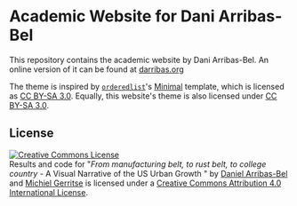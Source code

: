 # Academic Website for Dani Arribas-Bel

This repository contains the academic website by Dani Arribas-Bel. An online
version of it can be found at [darribas.org](http://darribas.org)

The theme is inspired by [`orderedlist`](https://github.com/orderedlist)'s [Minimal](https://github.com/orderedlist/minimal)
template, which is licensed as [CC BY-SA 3.0](http://creativecommons.org/licenses/by-sa/3.0/). Equally, this website's
theme is also licensed under [CC BY-SA 3.0](http://creativecommons.org/licenses/by-sa/3.0/).

## License

<p><a rel="license" href="http://creativecommons.org/licenses/by/4.0/"><img
alt="Creative Commons License" style="border-width:0"
src="http://i.creativecommons.org/l/by/4.0/88x31.png" /></a><br /><span
xmlns:dct="http://purl.org/dc/terms/" href="http://purl.org/dc/dcmitype/Text"
property="dct:title" rel="dct:type">Results and code for &quot;<i>From
manufacturing belt, to rust belt, to college country</i> - A Visual Narrative of the US Urban Growth
&quot;</span> by <a
xmlns:cc="http://creativecommons.org/ns#" href="http://darribas.org"
property="cc:attributionName" rel="cc:attributionURL">Daniel Arribas-Bel</a> and <a
xmlns:cc="http://creativecommons.org/ns#" href="https://sites.google.com/site/michielgerritse/"
property="cc:attributionName" rel="cc:attributionURL">Michiel Gerritse</a> is licensed under a <a rel="license"
href="http://creativecommons.org/licenses/by/4.0/">Creative Commons Attribution 4.0 International License</a>.</p>



